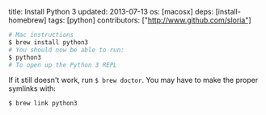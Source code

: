 title: Install Python 3
updated: 2013-07-13
os: [macosx]
deps: [install-homebrew]
tags: [python]
contributors: ["http://www.github.com/sloria"]

```bash
# Mac instructions
$ brew install python3
# You should now be able to run:
$ python3
# To open up the Python 3 REPL
```

If it still doesn't work, run `$ brew doctor`. You may have to make the proper symlinks with:

```bash
$ brew link python3
```
